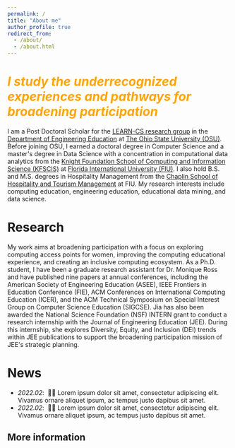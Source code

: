 ```yaml
---
permalink: /
title: "About me"
author_profile: true
redirect_from: 
  - /about/
  - /about.html
---
```


<span style="color: orange">*I study the underrecognized experiences and pathways for broadening participation*</span>
=====
I am a Post Doctoral Scholar for the [LEARN-CS research group](https://moniqueross.com) in the [Department of Engineering Education](https://eed.osu.edu/) at [The Ohio State University (OSU)](https://www.osu.edu). Before joining OSU, I earned a doctoral degree in Computer Science and a master's degree in Data Science with a concentration in computational data analytics from the [Knight Foundation School of Computing and Information Science (KFSCIS)](https://www.cis.fiu.edu) at [Florida International University (FIU)](https://www.fiu.edu). I also hold B.S. and M.S. degrees in Hospitality Management from the [Chaplin School of Hospitality and Tourism Management](https://hospitality.fiu.edu/) at FIU. My research interests include computing education, engineering education, educational data mining, and data science. 
    
Research
======
My work aims at broadening participation with a focus on exploring computing access points for women, improving the computing educational experience, and creating an inclusive computing ecosystem. As a Ph.D. student, I have been a graduate research assistant for Dr. Monique Ross and have published nine papers at annual conferences, including the American Society of Engineering Education (ASEE), IEEE Frontiers in Education Conference (FIE), ACM Conferences on International Computing Education (ICER), and the ACM Technical Symposium on Special Interest Group on Computer Science Education (SIGCSE). Jia has also been awarded the National Science Foundation (NSF) INTERN grant to conduct a research internship with the Journal of Engineering Education (JEE). During this internship, she explores Diversity, Equity, and Inclusion (DEI) trends within JEE publications to support the broadening participation mission of JEE's strategic planning.

News
======
- *2022.02*: &nbsp;🎉🎉 Lorem ipsum dolor sit amet, consectetur adipiscing elit. Vivamus ornare aliquet ipsum, ac tempus justo dapibus sit amet. 
- *2022.02*: &nbsp;🎉🎉 Lorem ipsum dolor sit amet, consectetur adipiscing elit. Vivamus ornare aliquet ipsum, ac tempus justo dapibus sit amet. 

More information
------

